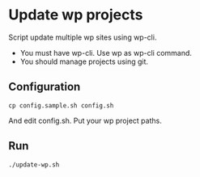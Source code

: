 Update wp projects
==================

Script update multiple wp sites using wp-cli.

- You must have wp-cli. Use wp as wp-cli command.
- You should manage projects using git.

## Configuration

    cp config.sample.sh config.sh

And edit config.sh. Put your wp project paths.

## Run

    ./update-wp.sh

